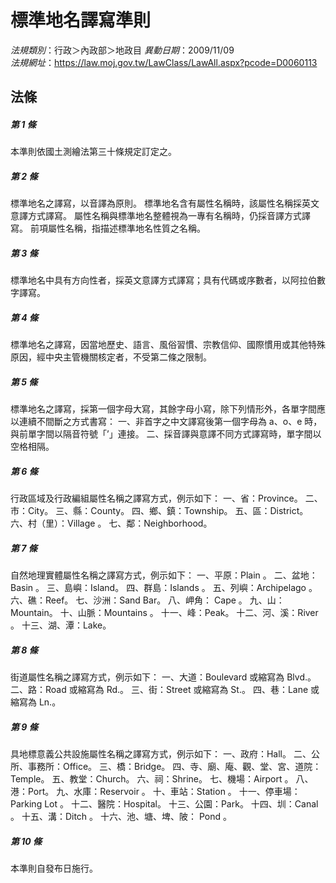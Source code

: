 # 標準地名譯寫準則

*法規類別*：行政＞內政部＞地政目
*異動日期*：2009/11/09  
*法規網址*：https://law.moj.gov.tw/LawClass/LawAll.aspx?pcode=D0060113



## 法條
##### 第 1 條
本準則依國土測繪法第三十條規定訂定之。

##### 第 2 條
標準地名之譯寫，以音譯為原則。
標準地名含有屬性名稱時，該屬性名稱採英文意譯方式譯寫。
屬性名稱與標準地名整體視為一專有名稱時，仍採音譯方式譯寫。
前項屬性名稱，指描述標準地名性質之名稱。

##### 第 3 條
標準地名中具有方向性者，採英文意譯方式譯寫；具有代碼或序數者，以阿拉伯數字譯寫。

##### 第 4 條
標準地名之譯寫，因當地歷史、語言、風俗習慣、宗教信仰、國際慣用或其他特殊原因，經中央主管機關核定者，不受第二條之限制。

##### 第 5 條
標準地名之譯寫，採第一個字母大寫，其餘字母小寫，除下列情形外，各單字間應以連續不間斷之方式書寫：
一、非首字之中文譯寫後第一個字母為 a、o、e  時，與前單字間以隔音符號「’」連接。
二、採音譯與意譯不同方式譯寫時，單字間以空格相隔。

##### 第 6 條
行政區域及行政編組屬性名稱之譯寫方式，例示如下：
一、省：Province。
二、市：City。
三、縣：County。
四、鄉、鎮：Township。
五、區：District。
六、村（里）：Village 。
七、鄰：Neighborhood。

##### 第 7 條
自然地理實體屬性名稱之譯寫方式，例示如下：
一、平原：Plain 。
二、盆地：Basin 。
三、島嶼：Island。
四、群島：Islands 。
五、列嶼：Archipelago 。
六、礁：Reef。
七、沙洲：Sand Bar。
八、岬角： Cape 。
九、山：Mountain。
十、山脈：Mountains 。
十一、峰：Peak。
十二、河、溪：River 。
十三、湖、潭：Lake。

##### 第 8 條
街道屬性名稱之譯寫方式，例示如下：
一、大道：Boulevard 或縮寫為 Blvd.。
二、路：Road  或縮寫為 Rd.。
三、街：Street  或縮寫為 St.。
四、巷：Lane  或縮寫為 Ln.。

##### 第 9 條
具地標意義公共設施屬性名稱之譯寫方式，例示如下：
一、政府：Hall。
二、公所、事務所：Office。
三、橋：Bridge。
四、寺、廟、庵、觀、堂、宮、道院：Temple。
五、教堂：Church。
六、祠：Shrine。
七、機場：Airport 。
八、港：Port。
九、水庫：Reservoir 。
十、車站：Station 。
十一、停車場：Parking Lot 。
十二、醫院：Hospital。
十三、公園：Park。
十四、圳：Canal 。
十五、溝：Ditch 。
十六、池、塘、埤、陂： Pond 。

##### 第 10 條
本準則自發布日施行。



